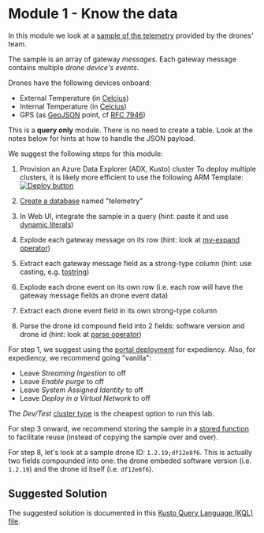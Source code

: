 # Module 1 - Know the data

In this module we look at a [sample of the telemetry](sample.json) provided by the drones' team.

The sample is an array of gateway *messages*.  Each gateway message contains multiple *drone device's events*.

Drones have the following devices onboard:

* External Temperature (in [Celcius](https://en.wikipedia.org/wiki/Celsius))
* Internal Temperature (in [Celcius](https://en.wikipedia.org/wiki/Celsius))
* GPS (as [GeoJSON](https://geojson.org/) point, cf [RFC 7946](https://tools.ietf.org/html/rfc7946))

This is a **query only** module.  There is no need to create a table.  Look at the notes below for hints at how to handle the JSON payload.

We suggest the following steps for this module:

1. Provision an Azure Data Explorer (ADX, Kusto) cluster
To deploy multiple clusters, it is likely more efficient to use the following ARM Template:
[![Deploy button](http://azuredeploy.net/deploybutton.png)](https://portal.azure.com/#create/Microsoft.Template/uri/https%3A%2F%2Fraw.githubusercontent.com%2Fvplauzon%2Freal-time-lab%2Fmaster%2Fcode%2Fmultiple-dev-clusters%2Fdeploy-multiple.json)

1. [Create a database](https://docs.microsoft.com/en-us/azure/data-explorer/create-cluster-database-portal#create-a-database) named "telemetry"
1. In Web UI, integrate the sample in a query (hint:  paste it and use [dynamic literals](https://docs.microsoft.com/en-us/azure/data-explorer/kusto/query/scalar-data-types/dynamic#dynamic-literals))
1. Explode each gateway message on its row (hint:  look at [mv-expand operator](https://docs.microsoft.com/en-us/azure/data-explorer/kusto/query/mvexpandoperator))
1. Extract each gateway message field as a strong-type column (hint:  use casting, e.g. [tostring](https://docs.microsoft.com/en-us/azure/data-explorer/kusto/query/tostringfunction))
1. Explode each drone event on its own row (i.e. each row will have the gateway message fields an drone event data)
1. Extract each drone event field in its own strong-type column
1. Parse the drone id compound field into 2 fields:  software version and drone id (hint:  look at [parse operator](https://docs.microsoft.com/en-us/azure/data-explorer/kusto/query/parseoperator))

For step 1, we suggest using the [portal deployment](https://docs.microsoft.com/en-us/azure/data-explorer/create-cluster-database-portal) for expediency.  Also, for expediency, we recommend going "vanilla":
* Leave *Streaming Ingestion* to off
* Leave *Enable purge* to off
* Leave *System Assigned Identity* to off
* Leave *Deploy in a Virtual Network* to off

The *Dev/Test* [cluster type](https://docs.microsoft.com/en-us/azure/data-explorer/manage-cluster-choose-sku#select-a-cluster-type) is the cheapest option to run this lab.

For step 3 onward, we recommend storing the sample in a [stored function](https://docs.microsoft.com/en-us/azure/data-explorer/kusto/management/create-alter-function) to facilitate reuse (instead of copying the sample over and over).

For step 8, let's look at a sample drone ID:  `1.2.19;df12e8f6`.  This is actually two fields compounded into one:  the drone embeded software version (i.e. `1.2.19`) and the drone id itself (i.e. `df12e8f6`).

## Suggested Solution

The suggested solution is documented in this [Kusto Query Language (KQL) file](sample-queries.kql).